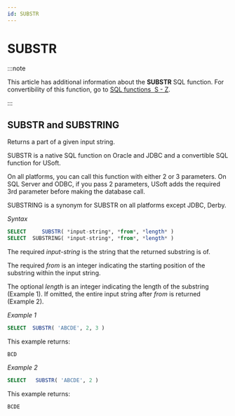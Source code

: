 ```yaml
---
id: SUBSTR
---
```


# SUBSTR




:::note

This article has additional information about the **SUBSTR** SQL function.
For convertibility of this function, go to [SQL functions  S - Z](/Modeller_and_Rules_Engine/SQL_functions/SQL_functions_SZ.md).

:::

## **SUBSTR and SUBSTRING**

Returns a part of a given input string.

SUBSTR is a native SQL function on Oracle and JDBC and a convertible SQL function for USoft.

On all platforms, you can call this function with either 2 or 3 parameters. On SQL Server and ODBC, if you pass 2 parameters, USoft adds the required 3rd parameter before making the database call.

SUBSTRING is a synonym for SUBSTR on all platforms except JDBC, Derby.

*Syntax*

```sql
SELECT     SUBSTR( *input-string*, *from*, *length* )
SELECT  SUBSTRING( *input-string*, *from*, *length* )
```

The required *input-string* is the string that the returned substring is of.

The required *from* is an integer indicating the starting position of the substring within the input string.

The optional *length* is an integer indicating the length of the substring (Example 1). If omitted, the entire input string after *from* is returned (Example 2).

*Example 1*

```sql
SELECT  SUBSTR( 'ABCDE', 2, 3 )
```

This example returns:

```
BCD
```

*Example 2*

```sql
SELECT   SUBSTR( 'ABCDE', 2 )
```

This example returns:

```
BCDE
```

 